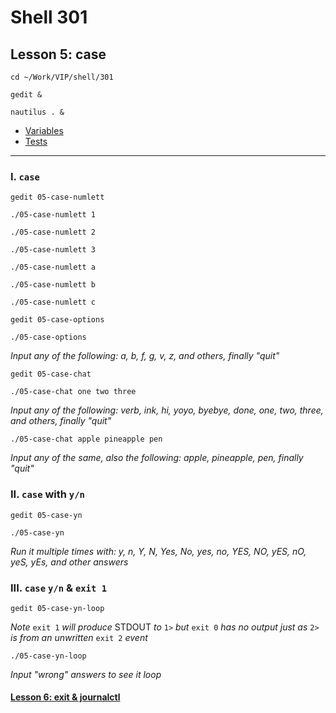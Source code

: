 # Shell 301
## Lesson 5: case

`cd ~/Work/VIP/shell/301`

`gedit &`

`nautilus . &`

- [Variables](https://github.com/inkVerb/vip/blob/master/301-shell/Variables.md)
- [Tests](https://github.com/inkVerb/vip/blob/master/301-shell/Tests.md)
___

### I. `case`

`gedit 05-case-numlett`

`./05-case-numlett 1`

`./05-case-numlett 2`

`./05-case-numlett 3`

`./05-case-numlett a`

`./05-case-numlett b`

`./05-case-numlett c`

`gedit 05-case-options`

`./05-case-options`

*Input any of the following: a, b, f, g, v, z, and others, finally "quit"*

`gedit 05-case-chat`

`./05-case-chat one two three`

*Input any of the following: verb, ink, hi, yoyo, byebye, done, one, two, three, and others, finally "quit"*

`./05-case-chat apple pineapple pen`

*Input any of the same, also the following: apple, pineapple, pen, finally "quit"*

### II. `case` with `y/n`

`gedit 05-case-yn`

`./05-case-yn`

*Run it multiple times with: y, n, Y, N, Yes, No, yes, no, YES, NO, yES, nO, yeS, yEs, and other answers*

### III. `case` `y/n` & `exit 1`

`gedit 05-case-yn-loop`

*Note* `exit 1` *will produce* STDOUT *to* `1>` *but* `exit 0` *has no output just as* `2>` *is from an unwritten* `exit 2` *event*

`./05-case-yn-loop`

*Input "wrong" answers to see it loop*

#### [Lesson 6: exit & journalctl](https://github.com/inkVerb/vip/blob/master/301-shell/Lesson-06.md)
